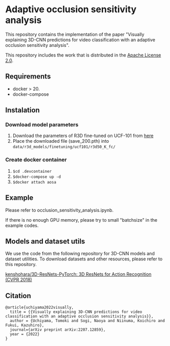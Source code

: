 # Adaptive occlusion sensitivity analysis

This repository contains the implementation of the paper "Visually explaining 3D-CNN predictions for video classification with an adaptive occlusion sensitivity analysis".

This repository includes the work that is distributed in the [Apache License 2.0](https://www.apache.org/licenses/LICENSE-2.0).

## Requirements

- docker > 20.
- docker-compose

## Instalation

### Download model parameters
1. Download the parameters of R3D fine-tuned on UCF-101 from [here](https://drive.google.com/file/d/1luW7-ooL-A3jlmY2fqagpAXCvjtAASxk/view?usp=sharing)
1. Place the downloaded file (save_200.pth) into `data/r3d_models/finetuning/ucf101/r3d50_K_fc/`


### Create docker container

1. `$cd .devcontainer`
1. `$docker-compose up -d`
1. `$docker attach aosa`

## Example

Please refer to occlusion_sensitivity_analysis.ipynb.

If there is no enough GPU memory, please try to small "batchsize" in the example codes.

## Models and dataset utils

We use the code from the following repository for 3D-CNN models and dataset utilities. To download datasets and other resources, please refer to this repository.

[kenshohara/3D-ResNets-PyTorch: 3D ResNets for Action Recognition (CVPR 2018)](https://github.com/kenshohara/3D-ResNets-PyTorch)


## Citation
```
@article{uchiyama2022visually,
  title = {{Visually explaining 3D-CNN predictions for video classification with an adaptive occlusion sensitivity analysis}},
  author = {Uchiyama, Tomoki and Sogi, Naoya and Niinuma, Koichiro and Fukui, Kazuhiro},
  journal={arXiv preprint arXiv:2207.12859},
  year = {2022}
}
```